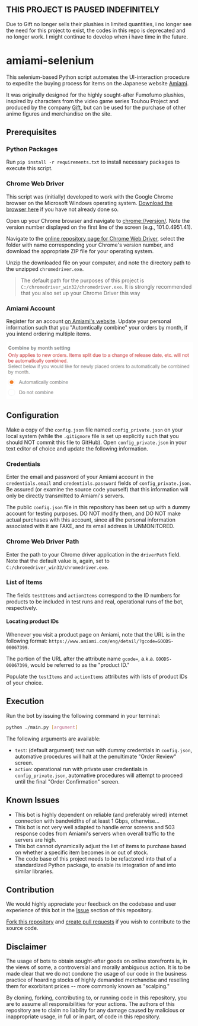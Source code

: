## THIS PROJECT IS PAUSED INDEFINITELY
Due to Gift no longer sells their plushies in limited quantities, i no longer see the need for this project to exist, the codes in this repo is deprecated and no longer work. I might continue to develop when i have time in the future.

# amiami-selenium

This selenium-based Python script automates the UI-interaction procedure to expedite the buying process for items on the Japanese website [Amiami](https://www.amiami.com).

It was originally designed for the highly sought-after Fumofumo plushies, inspired by characters from the video game series Touhou Project and produced by the company [Gift](https://gift-gift.jp/), but can be used for the purchase of other anime figures and merchandise on the site.

## Prerequisites

### Python Packages

Run `pip install -r requirements.txt` to install necessary packages to execute this script.

### Chrome Web Driver

This script was (initially) developed to work with the Google Chrome browser on the Microsoft Windows operating system. 
[Download the browser here](https://support.google.com/chrome/answer/95346?hl=en&co=GENIE.Platform%3DDesktop) if you have not already done so.

Open up your Chrome browser and navigate to [chrome://version/](chrome://version/). Note the version number displayed on the first line of the screen (e.g., 101.0.4951.41).

Navigate to the [online repository page for Chrome Web Driver](https://chromedriver.storage.googleapis.com/index.html), select the folder with name corresponding your Chrome's version number, and download the appropriate ZIP file for your operating system.

Unzip the downloaded file on your computer, and note the directory path to the unzipped `chromedriver.exe`. 

> The default path for the purposes of this project is  `C:/chromedriver_win32/chromedriver.exe`. It is strongly recommended that you also set up your Chrome Driver this way

### Amiami Account

Register for an account [on Amiami's website](https://secure.amiami.com/eng/registmail/1/).
Update your personal information such that you "Automtically combine" your orders by month, if you intend ordering multiple items.

![Amiami's order combination settings](combine_orders.png)

## Configuration

Make a copy of the `config.json` file named `config_private.json` on your local system (while the `.gitignore` file is set up explicitly such that you should NOT commit this file to GitHub). 
Open `config_private.json` in your text editor of choice and update the following information.

### Credentials

Enter the email and password of your Amiami account in the `credentials.email` and `credentials.password` fields of `config_private.json`. 
Be assured (or examine the source code yourself) that this information will only be directly transmitted to Amiami's servers.

The public `config.json` file in this repository has been set up with a dummy account for testing purposes. DO NOT modify them, and DO NOT make actual purchases with this account, since all the personal information associated with it are FAKE, and its email address is UNMONITORED.

### Chrome Web Driver Path

Enter the path to your Chrome driver application in the `driverPath` field.
Note that the default value is, again, set to `C:/chromedriver_win32/chromedriver.exe`.

### List of Items

The fields `testItems` and `actionItems` correspond to the ID numbers for products to be included in test runs and real, operational runs of the bot, respectively.

#### Locating product IDs

Whenever you visit a product page on Amiami, note that the URL is in the following format:  `https://www.amiami.com/eng/detail/?gcode=GOODS-00067399`.

The portion of the URL after the attribute name `gcode=`, a.k.a. `GOODS-00067399`, would be referred to as the "product ID."

Populate the `testItems` and `actionItems` attributes with lists of product IDs of your choice.

## Execution

Run the bot by issuing the following command in your terminal:

```bash
python ./main.py [argument]
```

The following arguments are available:

- `test`: (default argument) test run with dummy credentials in `config.json`, automative procedures will halt at the penultimate "Order Review" screen. 
- `action`: operational run with private user credentials in `config_private.json`, automative procedures will attempt to proceed until the final "Order Confirmation" screen.

## Known Issues

- This bot is highly dependent on reliable (and preferably wired) internet connection with bandwidths of at least 1 Gbps, otherwise...
- This bot is not very well adapted to handle error screens and 503 response codes from Amiami's servers when overall traffic to the servers are high.
- This bot cannot dynamically adjust the list of items to purchase based on whether a specific item becomes in or out of stock.
- The code base of this project needs to be refactored into that of a standardized Python package, to enable its integration of and into similar libraries.

## Contribution

We would highly appreciate your feedback on the codebase and user experience of this bot in the [Issue](https://github.com/Gensoukyou-Wolverines/amiami-selenium/issues) section of this repository.

[Fork this repository](https://github.com/Gensoukyou-Wolverines/amiami-selenium/fork) and [create pull requests](https://github.com/Gensoukyou-Wolverines/amiami-selenium/pulls) if you wish to contribute to the source code.

## Disclaimer

The usage of bots to obtain sought-after goods on online storefronts is, in the views of some, a controversial and morally ambiguous action.
It is to be made clear that we do not condone the usage of our code in the business practice of hoarding stocks of highly demanded merchandise and reselling them for exorbitant prices -- more commonly known as "scalping."

By cloning, forking, contributing to, or running code in this repository, you are to assume all responsibilities for your actions.
The authors of this repository are to claim no liability for any damage caused by malicious or inappropriate usage, in full or in part, of code in this repository.


